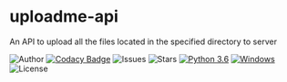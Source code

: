 # uploadme-api
An API to upload all the files located in the specified directory to server

![Author](https://img.shields.io/badge/author-littinrajan-blue)
[![Codacy Badge](https://app.codacy.com/project/badge/Grade/894d07e0455c48d3aa6c3cf3d8364bab)](https://www.codacy.com/gh/moonlightfantasia/uploadme-api/dashboard?utm_source=github.com&amp;utm_medium=referral&amp;utm_content=moonlightfantasia/uploadme-api&amp;utm_campaign=Badge_Grade)
![Issues](https://img.shields.io/github/issues/moonlightfantasia/uploadme-api)
![Stars](https://img.shields.io/github/stars/moonlightfantasia/uploadme-api)
[![Python 3.6](https://img.shields.io/badge/python-3.6-blue.svg)](https://www.python.org/downloads/release/python-360/)
[![Windows](https://svgshare.com/i/ZhY.svg)](https://svgshare.com/i/ZhY.svg)
![License](https://img.shields.io/github/license/moonlightfantasia/uploadme-api)

